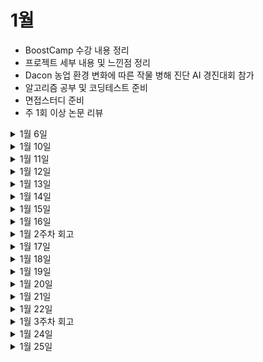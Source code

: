 # 1월

- BoostCamp 수강 내용 정리
- 프로젝트 세부 내용 및 느낀점 정리
- Dacon 농업 환경 변화에 따른 작물 병해 진단 AI 경진대회 참가
- 알고리즘 공부 및 코딩테스트 준비
- 면접스터디 준비
- 주 1회 이상 논문 리뷰


<details>
 <summary>1월 6일</summary>

  <!-- summary 아래 한칸 공백 두어야함 -->

### 면접
- [x] [질문 되새김 및 정리](https://tabby-table-700.notion.site/4dc323dcc52442a6adf3b01f6917692f)
</details>


<details>
 <summary>1월 10일</summary>

  <!-- summary 아래 한칸 공백 두어야함 -->

### 알고리즘
- [x] DP 실버이상 문제 2개 해결하기
  - [연속합](https://www.acmicpc.net/problem/1912)
  - [정수 삼각형](https://www.acmicpc.net/problem/1932)

### 강의
- [x] OCR 강의 정리

### 정리
- [x] 블로그 테마와 기존 내용 정리
</details>


<details>
 <summary>1월 11일</summary>

  <!-- summary 아래 한칸 공백 두어야함 -->

### 알고리즘
- [x] DP 문제 2개 이상 해결하기
  - [내리막길](https://www.acmicpc.net/problem/1520)
  - [안녕](https://www.acmicpc.net/problem/1535)

### 논문
- [x] [Yolox 논문 정리 및 리뷰](https://github.com/Junhyuk93/studying-deep-learning-paper/blob/main/YOLOX/YOLOX_review.md)

### 프로젝트
- [ ] photo inpainting 관련 정보 알아보기

</details>

<details>
 <summary>1월 12일</summary>

  <!-- summary 아래 한칸 공백 두어야함 -->

### 알고리즘
- [ ] 알고리즘 2개 이상 해결하기
  - [외판원 순회 2](https://www.acmicpc.net/problem/10971)
  - [체스판 다시 칠하기](https://www.acmicpc.net/problem/1018)

### 프로젝트
- [x] Kaggle TensorFlow - Help Protect the Great Barrier Reef yolox-x train 해보기
- [x] Dacon 농업 환경 변화에 따른 작물 병해 진단 AI 경진대회 참가 및 Baseline 토의
- [x] Time Series Model 확인하기

### 논문
- [ ] LSTM 논문 정리 및 리뷰
</details>

<details>
 <summary>1월 13일</summary>

  <!-- summary 아래 한칸 공백 두어야함 -->

### 프로젝트
- [x] Dacon 농업 환경 변화에 따른 작물 병해 진단 AI 경진대회 토의 및 코드 작성

</details>

<details>
 <summary>1월 14일</summary>

  <!-- summary 아래 한칸 공백 두어야함 -->


### 프로젝트 
- [x] Dacon 농업 환경 변화에 따른 작물 병해 진단 AI 경진대회 코드 작성 및 실험


</details>

<details>
 <summary>1월 15일</summary>

  <!-- summary 아래 한칸 공백 두어야함 -->


### 프로젝트 
- [x] Dacon 농업 환경 변화에 따른 작물 병해 진단 AI 경진대회 코드 작성 및 실험

### 스터디
- [x] 면접스터디 활성화 및 향후 방향 토의


</details>

<details>
 <summary>1월 16일</summary>

  <!-- summary 아래 한칸 공백 두어야함 -->


### 프로젝트 
- [x] Dacon 농업 환경 변화에 따른 작물 병해 진단 AI 경진대회 코드 실험 결과 정리


</details>

<details>
 <summary>1월 2주차 회고</summary>

  <!-- summary 아래 한칸 공백 두어야함 -->

## 좋았던 점


- TIL로 정리해서 깔끔해진 것 같음.

- BoostCamp 최종 프로젝트 때문에 멈춰있던 스터디를 활성화시킴.

- 마찬가지로 최종 프로젝트의 시간적 여유때문에 못했던 헬스도 복구중.



## 부족했던 점

- Kaggle과 Dacon 대회 참여로 알고리즘 문제를 많이 풀지 못했음. 

- 포트폴리오를 깔끔하게 정리하려 했으나 이 또한 역시 다른 일과 겹치면서 미루게 됨.

## 개선 방향🌟

- 포트폴리오 깔끔하게 정리하기와 pdf로도 만들어 놓기

- 하루에 2-3문제 이상 알고리즘 문제 풀기🙄

- Dacon 대회 시계열 부분 정리하기

- 주 5회 이상 헬스

- **다음주도 화이팅!!** 😊

</details>

<details>
 <summary>1월 17일</summary>

  <!-- summary 아래 한칸 공백 두어야함 -->


### 프로젝트 
- [x] Dacon 농업 환경 변화에 따른 작물 병해 진단 AI 경진대회 코드 실험 결과 정리

### 취업준비
- [x] 기존 포트폴리오 내용 정리

### 알고리즘
- [ ] DP나 BFS 2문제 풀기

</details>

<details>
 <summary>1월 18일</summary>

  <!-- summary 아래 한칸 공백 두어야함 -->


### 프로젝트 
- [x] Kaggle : Help Protect the Great Barrier Reef 대회 코드 작성 및 제출 (61/1439)

### 취업준비
- [x] 자기소개서 제출
- [x] 포트폴리오 정리

### 알고리즘
- [ ] DP나 BFS 2문제 풀기

</details>

<details>
 <summary>1월 19일</summary>

  <!-- summary 아래 한칸 공백 두어야함 -->


### 프로젝트 
- [x] Kaggle : Help Protect the Great Barrier Reef 대회 코드 작성 및 제출
- [ ] Dacon 농업 환경 변화에 따른 작물 병해 진단 AI 경진대회 - Pytorch Lightning으로 변환 및 코드 작성

### 취업준비
- [x] 포트폴리오 정리
- [ ] 면접스터디 답변 작성

### 알고리즘
- [ ] 이것이 코딩테스트다 - DP part 공부 및 문제풀이


</details>

<details>
 <summary>1월 20일</summary>

  <!-- summary 아래 한칸 공백 두어야함 -->


### 프로젝트 
- [x] Kaggle : Help Protect the Great Barrier Reef 대회 코드 작성 및 제출


### 취업준비
- [x] 면접스터디 답변 작성

### 알고리즘
- [x] 이것이 코딩테스트다 - DP part 공부 및 문제풀이


</details>


<details>
 <summary>1월 21일</summary>

  <!-- summary 아래 한칸 공백 두어야함 -->


### 취업준비
- [x] 면접스터디 답변 작성

### 알고리즘
- [x] 이것이 코딩테스트다 - DP part 공부 및 문제풀이


</details>


<details>
 <summary>1월 22일</summary>

  <!-- summary 아래 한칸 공백 두어야함 -->

### 프로젝트 
- [x] Kaggle : Help Protect the Great Barrier Reef 대회 코드 작성 및 제출

### 개인공부
- [x] Video Inpainting Paper 읽기 : Deep Flow-Guided Video Inpainting(CVPR 2019)


### 알고리즘
- [x] 이것이 코딩테스트다 - 그리디 part 공부하기


</details>


<details>
 <summary>1월 3주차 회고</summary>

  <!-- summary 아래 한칸 공백 두어야함 -->

지원하고 싶은 회사 찾아보고 분석하는데 시간을 꽤 많이 사용했음

알고리즘도 꾸준히 풀고는 있는데 양을 늘려야 할지 고민중..🙄

면접스터디 공부내용은 한번 봤던 것도 다시보니 헷갈림.. 반복해서 봐야할듯

이번주에 운동 네번밖에 못감ㅜㅠ 아직 원래 들던 무게로 들려면 한달정도는 더 해야 될 거 같음

남과 비교하지말고 내 할꺼 열심히 하기!! 😤

</details>

<details>
 <summary>1월 24일</summary>

  <!-- summary 아래 한칸 공백 두어야함 -->

### 개인공부
- [x] Time Series ML Task 공부


### 알고리즘
- [x] 이것이 코딩테스트다 - 그리디 part 공부 / 문제풀이


</details>



<details>
 <summary>1월 25일</summary>

  <!-- summary 아래 한칸 공백 두어야함 -->

### 과제
- [x] 카카오 모빌리티 과제전형 진행


### 알고리즘
- [x] 이것이 코딩테스트다 - 그리디 part 공부 / 문제풀이


</details>
